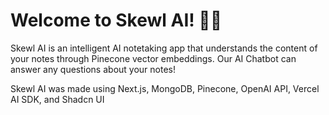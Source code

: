 # Welcome to Skewl AI! 📝🤖

Skewl AI is an intelligent AI notetaking app that understands the content of your notes through Pinecone vector embeddings. Our AI Chatbot can answer any questions about your notes!

Skewl AI was made using Next.js, MongoDB, Pinecone, OpenAI API, Vercel AI SDK, and Shadcn UI

